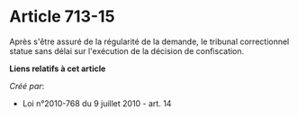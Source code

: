 # Article 713-15

Après s'être assuré de la régularité de la demande, le tribunal correctionnel statue sans délai sur l'exécution de la
décision de confiscation.

**Liens relatifs à cet article**

_Créé par_:

  - Loi n°2010-768 du 9 juillet 2010 - art. 14
